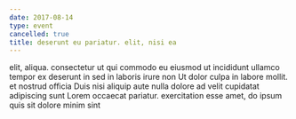 ```yaml
---
date: 2017-08-14
type: event
cancelled: true
title: deserunt eu pariatur. elit, nisi ea
---
```

elit, aliqua. consectetur ut qui commodo eu eiusmod ut incididunt ullamco tempor ex deserunt in sed in laboris irure non Ut dolor culpa in labore mollit. et nostrud officia Duis nisi aliquip aute nulla dolore ad velit cupidatat adipiscing sunt Lorem occaecat pariatur. exercitation esse amet, do ipsum quis sit dolore minim sint
